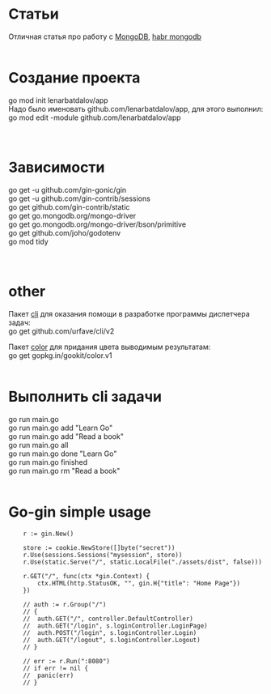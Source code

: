 # Статьи
Отличная статья про работу с [MongoDB](https://www.digitalocean.com/community/tutorials/how-to-use-go-with-mongodb-using-the-mongodb-go-driver-ru),
[habr mongodb](https://habr.com/ru/post/433776/)
<br><br>

# Создание проекта
<div>
go mod init lenarbatdalov/app <br>
Надо было именовать github.com/lenarbatdalov/app, для этого выполнил: <br>
go mod edit -module github.com/lenarbatdalov/app <br>
</div><br><br>

# Зависимости
<div>
go get -u github.com/gin-gonic/gin <br>
go get -u github.com/gin-contrib/sessions <br>
go get github.com/gin-contrib/static <br>
go get go.mongodb.org/mongo-driver <br>
go get go.mongodb.org/mongo-driver/bson/primitive <br>
go get github.com/joho/godotenv <br>
go mod tidy
</div><br><br>

# other
Пакет [cli](https://github.com/urfave/cli) для оказания помощи в разработке программы диспетчера задач: <br>
go get github.com/urfave/cli/v2 <br>

Пакет [color](https://github.com/gookit/color) для придания цвета выводимым результатам: <br>
go get gopkg.in/gookit/color.v1 <br><br>

# Выполнить cli задачи
go run main.go <br>
go run main.go add "Learn Go" <br>
go run main.go add "Read a book" <br>
go run main.go all <br>
go run main.go done "Learn Go" <br>
go run main.go finished <br>
go run main.go rm "Read a book" <br><br>


# Go-gin simple usage
```
	r := gin.New()

	store := cookie.NewStore([]byte("secret"))
	r.Use(sessions.Sessions("mysession", store))
	r.Use(static.Serve("/", static.LocalFile("./assets/dist", false)))

	r.GET("/", func(ctx *gin.Context) {
		ctx.HTML(http.StatusOK, "", gin.H{"title": "Home Page"})
	})

	// auth := r.Group("/")
	// {
	// 	auth.GET("/", controller.DefaultController)
	// 	auth.GET("/login", s.loginController.LoginPage)
	// 	auth.POST("/login", s.loginController.Login)
	// 	auth.GET("/logout", s.loginController.Logout)
	// }

	// err := r.Run(":8080")
	// if err != nil {
	// 	panic(err)
	// }
```
